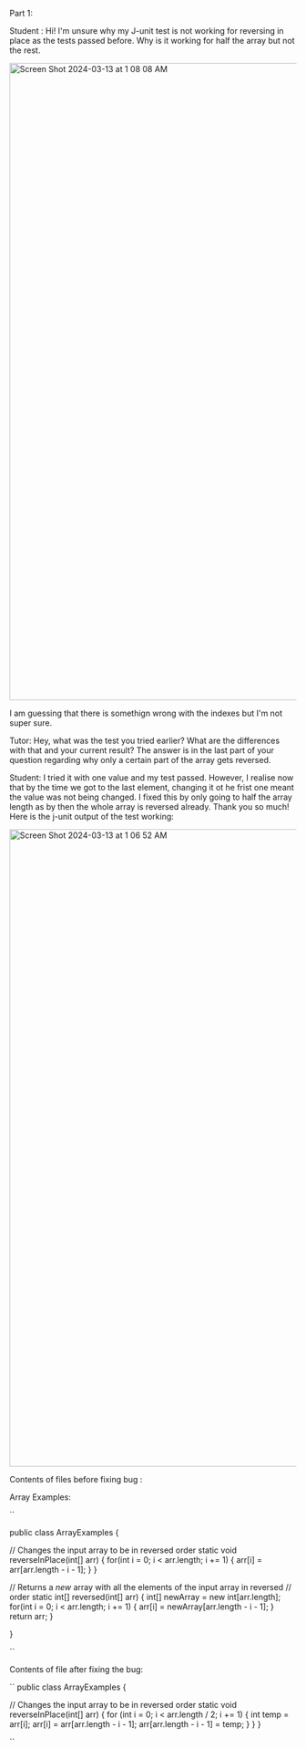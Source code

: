 Part 1: 


Student : Hi! I'm unsure why my J-unit test is not working for reversing in place  as the tests passed before. Why is it working for half the array but not the rest.


<img width="1117" alt="Screen Shot 2024-03-13 at 1 08 08 AM" src="https://github.com/y3pat/15L/assets/129999149/e9270c0f-5e79-452e-a16c-7904970436ed">

I am guessing that there is somethign wrong with the indexes but I'm not super sure. 

Tutor: Hey, what was the test you tried earlier? What are the differences with that and your current result? The answer is in the last part of your question regarding why only a 
certain part of the array gets reversed. 

Student: I tried it with one value and my test passed. However, I realise now that by the time we got to the last element, changing it ot he frist one meant the value was not being changed. 
I fixed this by only going to half the array length as by then the whole array is reversed already. Thank you so much! Here is the j-unit output of the test working: 

<img width="1117" alt="Screen Shot 2024-03-13 at 1 06 52 AM" src="https://github.com/y3pat/15L/assets/129999149/6a3c475d-6e42-40e3-be9e-0316740fa388">


Contents of files before fixing bug :

Array Examples: 

``

public class ArrayExamples {

  // Changes the input array to be in reversed order
  static void reverseInPlace(int[] arr) {
    for(int i = 0; i < arr.length; i += 1) {
      arr[i] = arr[arr.length - i - 1];
    }
  }

  // Returns a *new* array with all the elements of the input array in reversed
  // order
  static int[] reversed(int[] arr) {
    int[] newArray = new int[arr.length];
    for(int i = 0; i < arr.length; i += 1) {
      arr[i] = newArray[arr.length - i - 1];
    }
    return arr;
  }

}

``

Contents of file after fixing the bug: 

`` 
public class ArrayExamples {

  // Changes the input array to be in reversed order
  static void reverseInPlace(int[] arr) {
    for (int i = 0; i < arr.length / 2; i += 1) {
      int temp = arr[i];
      arr[i] = arr[arr.length - i - 1];
      arr[arr.length - i - 1] = temp;
    }
  }
}

`` 
